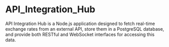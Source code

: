 # API_Integration_Hub
 API Integration Hub is a Node.js application designed to fetch real-time exchange rates from an external API, store them in a PostgreSQL database, and provide both RESTful and WebSocket interfaces for accessing this data.
